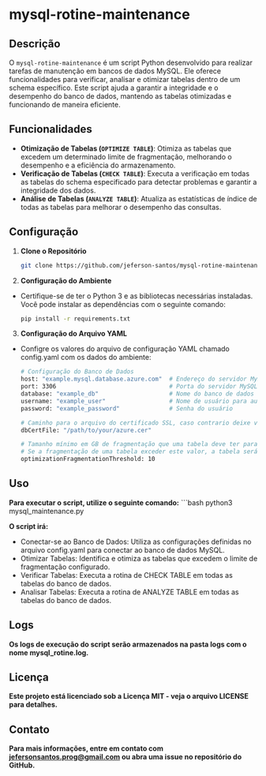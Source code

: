 # mysql-rotine-maintenance

## Descrição

O `mysql-rotine-maintenance` é um script Python desenvolvido para realizar tarefas de manutenção em bancos de dados MySQL. Ele oferece funcionalidades para verificar, analisar e otimizar tabelas dentro de um schema específico. Este script ajuda a garantir a integridade e o desempenho do banco de dados, mantendo as tabelas otimizadas e funcionando de maneira eficiente.

## Funcionalidades

- **Otimização de Tabelas (`OPTIMIZE TABLE`)**: Otimiza as tabelas que excedem um determinado limite de fragmentação, melhorando o desempenho e a eficiência do armazenamento.
- **Verificação de Tabelas (`CHECK TABLE`)**: Executa a verificação em todas as tabelas do schema especificado para detectar problemas e garantir a integridade dos dados.
- **Análise de Tabelas (`ANALYZE TABLE`)**: Atualiza as estatísticas de índice de todas as tabelas para melhorar o desempenho das consultas.

## Configuração

1. **Clone o Repositório**

   ```bash
   git clone https://github.com/jeferson-santos/mysql-rotine-maintenance

2. **Configuração do Ambiente**

- Certifique-se de ter o Python 3 e as bibliotecas necessárias instaladas. Você pode instalar as dependências com o seguinte comando:

   ```bash
   pip install -r requirements.txt

3. **Configuração do Arquivo YAML**

- Configre os valores do arquivo de configuração YAML chamado config.yaml com os dados do ambiente:

   ```bash
   # Configuração do Banco de Dados
   host: "example.mysql.database.azure.com"  # Endereço do servidor MySQL
   port: 3306                                # Porta do servidor MySQL
   database: "example_db"                    # Nome do banco de dados
   username: "example_user"                  # Nome de usuário para autenticação
   password: "example_password"              # Senha do usuário
   
   # Caminho para o arquivo do certificado SSL, caso contrario deixe vazio ""
   dbCertFile: "/path/to/your/azure.cer"
   
   # Tamanho mínimo em GB de fragmentação que uma tabela deve ter para ser considerada para otimização.
   # Se a fragmentação de uma tabela exceder este valor, a tabela será selecionada para a rotina de otimização.
   optimizationFragmentationThreshold: 10

## Uso

**Para executar o script, utilize o seguinte comando:**
      ```bash
       python3 mysql_maintenance.py
       
**O script irá:**

- Conectar-se ao Banco de Dados: Utiliza as configurações definidas no arquivo config.yaml para conectar ao banco de dados MySQL.
- Otimizar Tabelas: Identifica e otimiza as tabelas que excedem o limite de fragmentação configurado.
- Verificar Tabelas: Executa a rotina de CHECK TABLE em todas as tabelas do banco de dados.
- Analisar Tabelas: Executa a rotina de ANALYZE TABLE em todas as tabelas do banco de dados.

## Logs
**Os logs de execução do script serão armazenados na pasta logs com o nome mysql_rotine.log.**

## Licença
**Este projeto está licenciado sob a Licença MIT - veja o arquivo LICENSE para detalhes.**

## Contato
**Para mais informações, entre em contato com jefersonsantos.prog@gmail.com ou abra uma issue no repositório do GitHub.**
